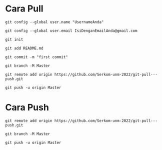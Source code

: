 # Cara Pull

```
git config --global user.name "UsernameAnda"
```

```
git config --global user.email IsiDenganEmailAnda@gmail.com
```

```
git init
```

```
git add README.md
```

```
git commit -m "first commit"
```

```
git branch -M Master
```

```
git remote add origin https://github.com/Serkom-unm-2022/git-pull---push.git
```

```
git push -u origin Master
```

# Cara Push

```
git remote add origin https://github.com/Serkom-unm-2022/git-pull---push.git
```

```
git branch -M Master
```

```
git push -u origin Master
```
